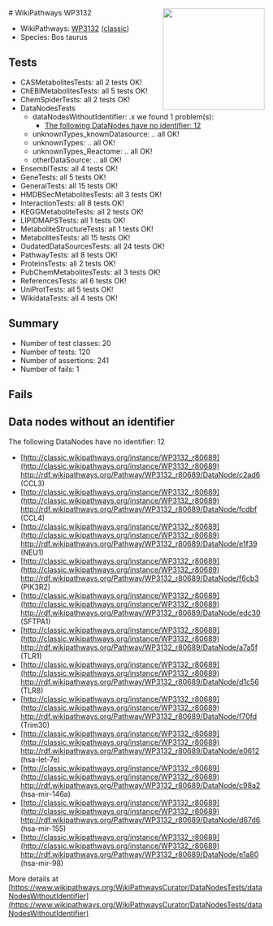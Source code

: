 <img style="float: right; width: 200px" src="https://upload.wikimedia.org/wikipedia/commons/thumb/8/83/Wplogo_with_text_500.png/640px-Wplogo_with_text_500.png" />
# WikiPathways WP3132

* WikiPathways: [WP3132](https://wikipathways.org/pathways/WP3132) ([classic](https://classic.wikipathways.org/instance/WP3132))
* Species: Bos taurus
## Tests
* CASMetabolitesTests: all 2 tests OK!
* ChEBIMetabolitesTests: all 5 tests OK!
* ChemSpiderTests: all 2 tests OK!
* DataNodesTests
    * dataNodesWithoutIdentifier: .x we found 1 problem(s):
        * [The following DataNodes have no identifier: 12](#8792c492)
    * unknownTypes_knownDatasource: .. all OK!
    * unknownTypes: .. all OK!
    * unknownTypes_Reactome: .. all OK!
    * otherDataSource: .. all OK!
* EnsemblTests: all 4 tests OK!
* GeneTests: all 5 tests OK!
* GeneralTests: all 15 tests OK!
* HMDBSecMetabolitesTests: all 3 tests OK!
* InteractionTests: all 8 tests OK!
* KEGGMetaboliteTests: all 2 tests OK!
* LIPIDMAPSTests: all 1 tests OK!
* MetaboliteStructureTests: all 1 tests OK!
* MetabolitesTests: all 15 tests OK!
* OudatedDataSourcesTests: all 24 tests OK!
* PathwayTests: all 8 tests OK!
* ProteinsTests: all 2 tests OK!
* PubChemMetabolitesTests: all 3 tests OK!
* ReferencesTests: all 6 tests OK!
* UniProtTests: all 5 tests OK!
* WikidataTests: all 4 tests OK!


## Summary

* Number of test classes: 20
* Number of tests: 120
* Number of assertions: 241
* Number of fails: 1

## Fails

<a name="8792c492" />

## Data nodes without an identifier

The following DataNodes have no identifier: 12

* [http://classic.wikipathways.org/instance/WP3132_r80689](http://classic.wikipathways.org/instance/WP3132_r80689) http://rdf.wikipathways.org/Pathway/WP3132_r80689/DataNode/c2ad6 (CCL3)
* [http://classic.wikipathways.org/instance/WP3132_r80689](http://classic.wikipathways.org/instance/WP3132_r80689) http://rdf.wikipathways.org/Pathway/WP3132_r80689/DataNode/fcdbf (CCL4)
* [http://classic.wikipathways.org/instance/WP3132_r80689](http://classic.wikipathways.org/instance/WP3132_r80689) http://rdf.wikipathways.org/Pathway/WP3132_r80689/DataNode/e1f39 (NEU1)
* [http://classic.wikipathways.org/instance/WP3132_r80689](http://classic.wikipathways.org/instance/WP3132_r80689) http://rdf.wikipathways.org/Pathway/WP3132_r80689/DataNode/f6cb3 (PIK3R2)
* [http://classic.wikipathways.org/instance/WP3132_r80689](http://classic.wikipathways.org/instance/WP3132_r80689) http://rdf.wikipathways.org/Pathway/WP3132_r80689/DataNode/edc30 (SFTPA1)
* [http://classic.wikipathways.org/instance/WP3132_r80689](http://classic.wikipathways.org/instance/WP3132_r80689) http://rdf.wikipathways.org/Pathway/WP3132_r80689/DataNode/a7a5f (TLR1)
* [http://classic.wikipathways.org/instance/WP3132_r80689](http://classic.wikipathways.org/instance/WP3132_r80689) http://rdf.wikipathways.org/Pathway/WP3132_r80689/DataNode/d1c56 (TLR8)
* [http://classic.wikipathways.org/instance/WP3132_r80689](http://classic.wikipathways.org/instance/WP3132_r80689) http://rdf.wikipathways.org/Pathway/WP3132_r80689/DataNode/f70fd (Trim30)
* [http://classic.wikipathways.org/instance/WP3132_r80689](http://classic.wikipathways.org/instance/WP3132_r80689) http://rdf.wikipathways.org/Pathway/WP3132_r80689/DataNode/e0612 (hsa-let-7e)
* [http://classic.wikipathways.org/instance/WP3132_r80689](http://classic.wikipathways.org/instance/WP3132_r80689) http://rdf.wikipathways.org/Pathway/WP3132_r80689/DataNode/c98a2 (hsa-mir-146a)
* [http://classic.wikipathways.org/instance/WP3132_r80689](http://classic.wikipathways.org/instance/WP3132_r80689) http://rdf.wikipathways.org/Pathway/WP3132_r80689/DataNode/d67d6 (hsa-mir-155)
* [http://classic.wikipathways.org/instance/WP3132_r80689](http://classic.wikipathways.org/instance/WP3132_r80689) http://rdf.wikipathways.org/Pathway/WP3132_r80689/DataNode/e1a80 (hsa-mir-98)


More details at [https://www.wikipathways.org/WikiPathwaysCurator/DataNodesTests/dataNodesWithoutIdentifier](https://www.wikipathways.org/WikiPathwaysCurator/DataNodesTests/dataNodesWithoutIdentifier)

